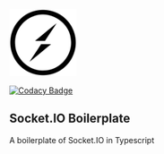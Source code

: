 <p>
<img src="socketio.png" width="120" alt="Nest Logo" />
</p>

<p>

[![Codacy Badge](https://app.codacy.com/project/badge/Grade/c23b48873d0e4a5eb60c198c62776921)](https://app.codacy.com/gh/ahsanaasim/boiled-socket.io/dashboard?utm_source=gh&utm_medium=referral&utm_content=&utm_campaign=Badge_grade)

</p>

## Socket.IO Boilerplate

A boilerplate of Socket.IO in Typescript
